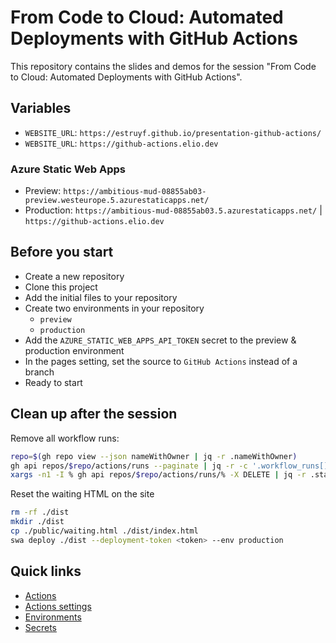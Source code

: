 # From Code to Cloud: Automated Deployments with GitHub Actions

This repository contains the slides and demos for the session "From Code to Cloud: Automated Deployments with GitHub Actions".

## Variables

- `WEBSITE_URL`: `https://estruyf.github.io/presentation-github-actions/`
- `WEBSITE_URL`: `https://github-actions.elio.dev`

### Azure Static Web Apps

- Preview: `https://ambitious-mud-08855ab03-preview.westeurope.5.azurestaticapps.net/`
- Production: `https://ambitious-mud-08855ab03.5.azurestaticapps.net/` | `https://github-actions.elio.dev`

## Before you start

- Create a new repository
- Clone this project
- Add the initial files to your repository
- Create two environments in your repository
  - `preview`
  - `production`
- Add the `AZURE_STATIC_WEB_APPS_API_TOKEN` secret to the preview & production environment
- In the pages setting, set the source to `GitHub Actions` instead of a branch
- Ready to start

## Clean up after the session

Remove all workflow runs:

```bash
repo=$(gh repo view --json nameWithOwner | jq -r .nameWithOwner)
gh api repos/$repo/actions/runs --paginate | jq -r -c '.workflow_runs[] | "\(.id)"' | \
xargs -n1 -I % gh api repos/$repo/actions/runs/% -X DELETE | jq -r .status
```

Reset the waiting HTML on the site

```bash
rm -rf ./dist
mkdir ./dist
cp ./public/waiting.html ./dist/index.html
swa deploy ./dist --deployment-token <token> --env production
```

## Quick links

- [Actions](https://github.com/estruyf/presentation-github-actions/actions)
- [Actions settings](https://github.com/estruyf/presentation-github-actions/settings/actions)
- [Environments](https://github.com/estruyf/presentation-github-actions/settings/environments)
- [Secrets](https://github.com/estruyf/presentation-github-actions/settings/secrets/actions)
